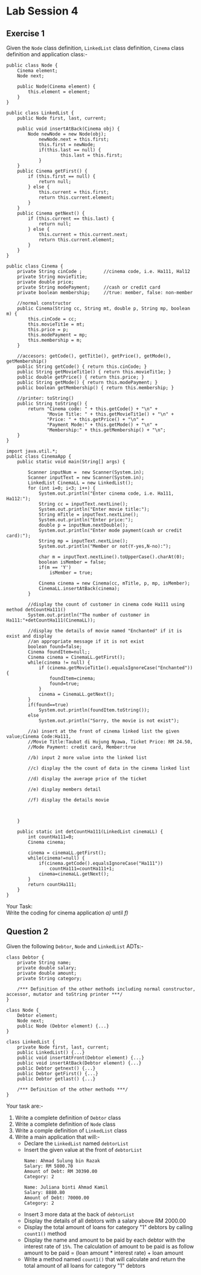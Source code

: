 # Lab Session 4

## Exercise 1

Given the `Node` class definition, `LinkedList` class definition, `Cinema` class definition and application class:-

```
public class Node {
	Cinema element;
	Node next;
	
	public Node(Cinema element) {
		this.element = element;
	}
}
```

```
public class LinkedList {	
    public Node first, last, current;
	
	public void insertAtBack(Cinema obj) {
		Node newNode = new Node(obj);
        	newNode.next = this.first;
       	 	this.first = newNode;          
            if(this.last == null) {
                    this.last = this.first;
            }	
	}
	public Cinema getFirst() {
        if (this.first == null) {
            return null;
        } else {
            this.current = this.first;
            return this.current.element;
        }
    }
	public Cinema getNext() {
		if (this.current == this.last) {
			return null;
        } else {
			this.current = this.current.next;
			return this.current.element;
        }
	}
}
```

```
public class Cinema {	
	private String cinCode ; 		//cinema code, i.e. Ha111, Hal12 
	private String movieTit1e;
	private double price; 
	private String modePayment; 	//cash or credit card 
	private boolean membership; 	//true: member, false: non-member
	
	//normal constructor
	public Cinema(String cc, String mt, double p, String mp, boolean m) {
		this.cinCode = cc;
		this.movieTit1e = mt;
		this.price = p;
		this.modePayment = mp;
		this.membership = m;
	}
	
	//accesors: getCode(), getTit1e(), getPrice(), getMode(), getMembership()
	public String getCode() { return this.cinCode; }
	public String getMovieTit1e() { return this.movieTit1e; }
	public double getPrice() { return this.price; }
	public String getMode() { return this.modePayment; }
	public boolean getMembership() { return this.membership; }	
	
	//printer: toString()
	public String toString() {
		return "Cinema code: " + this.getCode() + "\n" +
			   "Movie Title: " + this.getMovieTit1e() + "\n" +
			   "Price: " + this.getPrice() + "\n" +
			   "Payment Mode:" + this.getMode() + "\n" +
			   "Membership:" + this.getMembership() + "\n";	
	}
}
```

```
import java.util.*;
public class CinemaApp {
    public static void main(String[] args) {

        Scanner inputNum =  new Scanner(System.in);
        Scanner inputText = new Scanner(System.in);
        LinkedList CinemaLL = new LinkedList();
        for (int i=0; i<3; i++) {
            System.out.println("Enter cinema code, i.e. Ha111, Ha112:"); 
            String cc = inputText.nextLine();
            System.out.println("Enter movie title:");
            String mTitle = inputText.nextLine();
            System.out.println("Enter price:");
            double p = inputNum.nextDouble();
            System.out.println("Enter mode payment(cash or credit card):");
            String mp = inputText.nextLine();
            System.out.println("Member or not(Y-yes,N-no):"); 
 
            char m = inputText.nextLine().toUpperCase().charAt(0);
            boolean isMember = false;
            if(m == 'Y')
                isMember = true;

            Cinema cinema = new Cinema(cc, mTitle, p, mp, isMember);
            CinemaLL.insertAtBack(cinema);
        }
        
        //display the count of customer in cinema code Ha111 using method detCountHa111()
        System.out.println("The number of customer in Ha111:"+detCountHa111(CinemaLL));
        
        //display the details of movie named "Enchanted" if it is exist and display 
        //an appropriate message if it is not exist
        boolean found=false;
        Cinema foundItem=null;;
        Cinema cinema = CinemaLL.getFirst();
        while(cinema != null) {
            if (cinema.getMovieTit1e().equalsIgnoreCase("Enchanted")) {
                foundItem=cinema; 
                found=true;
            }  
            cinema = CinemaLL.getNext();
        }
        if(found==true)
            System.out.println(foundItem.toString());
        else
            System.out.println("Sorry, the movie is not exist");
            
        //a) insert at the front of cinema linked list the given value;Cinema Code:Ha111,
        //Movie Title:Taubat di Hujung Nyawa, Ticket Price: RM 24.50, 
        //Mode Payment: credit card, Member:true
        
        //b) input 2 more value into the linked list
        
        //c) display the the count of data in the cinema linked list
        
        //d) display the average price of the ticket 
        
        //e) display members detail
        
        //f) display the details movie
        
        

    }
    
    public static int detCountHa111(LinkedList cinemaLL) {
        int countHa111=0;
        Cinema cinema;
        
        cinema = cinemaLL.getFirst();
        while(cinema!=null) {
            if(cinema.getCode().equalsIgnoreCase("Ha111"))
                countHa111=countHa111+1;
            cinema=cinemaLL.getNext();
        }
        return countHa111;
    }
}
```  

Your Task:  
Write the coding for cinema application _a)_ until _f)_  

## Question 2

Given the following `Debtor`, `Node` and `LinkedList` ADTs:-

```
class Debtor {
    private String name;
    private double salary;
    private double amount;
    private String category;

    /*** Definition of the other methods including normal constructor, accessor, mutator and toString printer ***/
}
```
```
class Node {
    Debtor element;
    Node next;
    public Node (Debtor element) {...}
}
```
```
class LinkedList {
    private Node first, last, current; 
    public LinkedList() {...}
    public void insertAtFront(Debtor element) {...}
    public void insertAtBack(Debtor element) {...}
    public Debtor getnext() {...}
    public Debtor getFirst() {...}
    public Debtor getlast() {...}

    /*** Definition of the other methods ***/
}
```

Your task are:-  
1. Write a complete definition of `Debtor` class
2. Write a complete definition of `Node` class
3. Write a comple definition of `LinkedList` class
4. Write a main application that will:-
    * Declare the `LinkedList` named `debtorList`
    * Insert the given value at the front of `debtorList`
        ```
        Name: Ahmad Sulung bin Razak
        Salary: RM 5800.70
        Amount of Debt: RM 30390.00
        Category: 2
        ```
        ```
        Name: Juliana binti Ahmad Kamil
        Salary: 8880.80
        Amount of Debt: 70000.00
        Category: 2
        ```
    * Insert 3 more data at the back of `debtorList`
    * Display the details of all debtors with a salary above RM 2000.00
    * Display the total amount of loans for category "1" debtors by calling `count1()` method
    * Display the name and amount to be paid by each debtor with the interest rate of `15%`. The calculation of amount to be paid is as follow  
    amount to be paid = (loan amount * interest rate) + loan amount
    * Write a method named `count1()` that will calculate and return the total amount of all loans for category "1" debtors